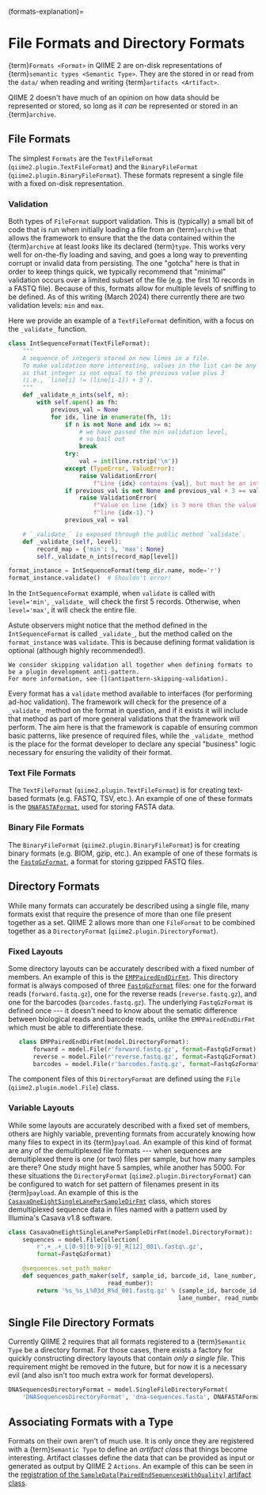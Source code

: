 (formats-explanation)=
# File Formats and Directory Formats

{term}`Formats <Format>` in QIIME 2 are on-disk representations of {term}`semantic types <Semantic Type>`. 
They are the stored in or read from the `data/` when reading and writing {term}`artifacts <Artifact>`.

QIIME 2 doesn't have much of an opinion on how data should be represented or stored, so long as it *can* be represented or stored in an {term}`archive`.

## File Formats

The simplest `Formats` are the `TextFileFormat` (`qiime2.plugin.TextFileFormat`) and the `BinaryFileFormat` (`qiime2.plugin.BinaryFileFormat`).
These formats represent a single file with a fixed on-disk representation.

### Validation

Both types of `FileFormat` support validation.
This is (typically) a small bit of code that is run when initially loading a file from an {term}`archive` that allows the framework to ensure that the the data contained within the {term}`archive` at least *looks* like its declared {term}`type`.
This works very well for on-the-fly loading and saving, and goes a long way to preventing corrupt or invalid data from persisting.
The one "gotcha" here is that in order to keep things quick, we typically recommend that "minimal" validation occurs over a limited subset of the file (e.g. the first 10 records in a FASTQ file).
Because of this, formats allow for multiple levels of sniffing to be defined.
As of this writing (March 2024) there currently there are two validation levels: `min` and `max`.

Here we provide an example of a `TextFileFormat` definition, with a focus on the `_validate_` function.

```python
class IntSequenceFormat(TextFileFormat):
    """
    A sequence of integers stored on new lines in a file.
    To make validation more interesting, values in the list can be any integer as long 
    as that integer is not equal to the previous value plus 3
    (i.e., `line[i] != (line[i-1]) + 3`). 
    """
    def _validate_n_ints(self, n):
        with self.open() as fh:
            previous_val = None
            for idx, line in enumerate(fh, 1):
                if n is not None and idx >= n:
                    # we have passed the min validation level,
                    # so bail out
                    break
                try:
                    val = int(line.rstrip('\n'))
                except (TypeError, ValueError):
                    raise ValidationError(
                        f"Line {idx} contains {val}, but must be an integer.")
                if previous_val is not None and previous_val + 3 == val:
                    raise ValidationError(
                        f"Value on line {idx} is 3 more than the value on "
                        f"line {idx-1}.")
                previous_val = val

    # `_validate_` is exposed through the public method `validate`.
    def _validate_(self, level):
        record_map = {'min': 5, 'max': None}
        self._validate_n_ints(record_map[level])

format_instance = IntSequenceFormat(temp_dir.name, mode='r')
format_instance.validate()  # Shouldn't error!
```

In the `IntSequenceFormat` example, when `validate` is called with `level='min'`, `_validate_` will check the first 5 records.
Otherwise, when `level='max'`, it will check the entire file.

Astute observers might notice that the method defined in the `IntSequenceFormat` is called `_validate_`, but the method called on the `format_instance` was `validate`.
This is because defining format validation is optional (although highly recommended!).

```{warning}
We consider skipping validation all together when defining formats to be a plugin development anti-pattern.
For more information, see [](antipattern-skipping-validation).
```

Every format has a `validate` method available to interfaces (for performing ad-hoc validation).
The framework will check for the presence of a `_validate_` method on the format in question, and if it exists it will include that method as part of more general validations that the framework will perform.
The aim here is that the framework is capable of ensuring common basic patterns, like presence of required files, while the `_validate_` method is the place for the format developer to declare any special "business" logic necessary for ensuring the validity of their format.

### Text File Formats

The `TextFileFormat` (`qiime2.plugin.TextFileFormat`) is for creating text-based formats (e.g. FASTQ, TSV, etc.).
An example of one of these formats is the [`DNAFASTAFormat`](https://github.com/qiime2/q2-types/blob/e25f9355958755343977e037bbe39110cfb56a63/q2_types/feature_data/_format.py#L147), used for storing FASTA data.


### Binary File Formats

The `BinaryFileFormat` (`qiime2.plugin.BinaryFileFormat`) is for creating binary formats (e.g. BIOM, gzip, etc.).
An example of one of these formats is the [`FastqGzFormat`](https://github.com/qiime2/q2-types/blob/e25f9355958755343977e037bbe39110cfb56a63/q2_types/per_sample_sequences/_format.py#L236), a format for storing gzipped FASTQ files.

## Directory Formats

While many formats can accurately be described using a single file, many formats exist that require the presence of more than one file present together as a set.
QIIME 2 allows more than one `FileFormat` to be combined together as a `DirectoryFormat` (`qiime2.plugin.DirectoryFormat`).

### Fixed Layouts

Some directory layouts can be accurately described with a fixed number of members.
An example of this is the [`EMPPairedEndDirFmt`](https://github.com/qiime2/q2-demux/blob/6e9a0cc8841a9cfbb5f517a256872700c7b75732/q2_demux/_format.py#L28).
This directory format is always composed of three [`FastqGzFormat`](https://github.com/qiime2/q2-types/blob/e25f9355958755343977e037bbe39110cfb56a63/q2_types/per_sample_sequences/_format.py#L236) files: one for the forward reads (`forward.fastq.gz`), one for the reverse reads (`reverse.fastq.gz`), and one for the barcodes (`barcodes.fastq.gz`).
The underlying `FastqGzFormat` is defined once --- it doesn't need to know about the sematic difference between biological reads and barcode reads, unlike the `EMPPairedEndDirFmt` which must be able to differentiate these.

```python
   class EMPPairedEndDirFmt(model.DirectoryFormat):
       forward = model.File(r'forward.fastq.gz', format=FastqGzFormat)
       reverse = model.File(r'reverse.fastq.gz', format=FastqGzFormat)
       barcodes = model.File(r'barcodes.fastq.gz', format=FastqGzFormat)
```

The component files of this `DirectoryFormat` are defined using the `File` (`qiime2.plugin.model.File`) class.

### Variable Layouts

While some layouts are accurately described with a fixed set of members, others are highly variable, preventing formats from accurately knowing how many files to expect in its {term}`payload`.
An example of this kind of format are any of the demultiplexed file formats --- when sequences are demultiplexed there is one (or two) files per sample, but how many samples are there?
One study might have 5 samples, while another has 5000.
For these situations the `DirectoryFormat` (`qiime2.plugin.DirectoryFormat`) can be configured to watch for set pattern of filenames present in its {term}`payload`.
An example of this is the [`CasavaOneEightSingleLanePerSampleDirFmt`](https://github.com/qiime2/q2-types/blob/e25f9355958755343977e037bbe39110cfb56a63/q2_types/per_sample_sequences/_format.py#L292) class, which stores demultiplexed sequence data in files named with a pattern used by Illumina's Casava v1.8 software.

```python
class CasavaOneEightSingleLanePerSampleDirFmt(model.DirectoryFormat):
    sequences = model.FileCollection(
        r'.+_.+_L[0-9][0-9][0-9]_R[12]_001\.fastq\.gz',
        format=FastqGzFormat)

    @sequences.set_path_maker
    def sequences_path_maker(self, sample_id, barcode_id, lane_number,
                            read_number):
        return '%s_%s_L%03d_R%d_001.fastq.gz' % (sample_id, barcode_id,
                                                lane_number, read_number)
```

## Single File Directory Formats
Currently QIIME 2 requires that all formats registered to a {term}`Semantic Type` be a directory format.
For those cases, there exists a factory for quickly constructing directory layouts that contain *only a single file*.
This requirement might be removed in the future, but for now it is a necessary evil (and also isn't too much extra work for format developers).

```python
DNASequencesDirectoryFormat = model.SingleFileDirectoryFormat(
    'DNASequencesDirectoryFormat', 'dna-sequences.fasta', DNAFASTAFormat)
```

## Associating Formats with a Type

Formats on their own aren't of much use.
It is only once they are registered with a {term}`Semantic Type` to define an *artifact class* that things become interesting. 
Artifact classes define the data that can be provided as input or generated as output by QIIME 2 `Actions`.
An example of this can be seen in the [registration of the `SampleData[PairedEndSequencesWithQuality]` artifact class](https://github.com/qiime2/q2-types/blob/e25f9355958755343977e037bbe39110cfb56a63/q2_types/per_sample_sequences/_type.py#L66). 
